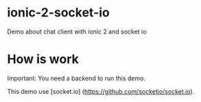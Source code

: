 # ionic-2-socket-io
Demo about chat client with ionic 2 and socket io

# How is work

Important: You need a backend to run this demo. 

This demo use [socket.io] (https://github.com/socketio/socket.io).
